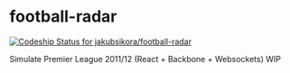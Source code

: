 # football-radar
[ ![Codeship Status for jakubsikora/football-radar](https://codeship.com/projects/868c9cd0-4999-0133-6ea0-168d58eb1296/status?branch=master)](https://codeship.com/projects/105645)

Simulate Premier League 2011/12 (React + Backbone + Websockets)
WIP
